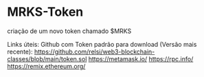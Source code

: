 # MRKS-Token
criação de um novo token chamado $MRKS

Links úteis:
Github com Token padrão para download (Versão mais recente): https://github.com/relsi/web3-blockchain-classes/blob/main/token.sol
https://metamask.io/​
https://rpc.info/
https://remix.ethereum.org/
